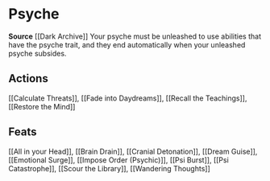 ﻿---
id: '429'
name: Psyche
rarity: Common
source: '[[DATABASE/source/Dark Archive|Dark Archive]]'
trait:
- Psyche
type: Trait

---
# Psyche

**Source** [[Dark Archive]]
Your psyche must be unleashed to use abilities that have the psyche trait, and they end automatically when your unleashed psyche subsides.

## Actions

[[Calculate Threats]], [[Fade into Daydreams]], [[Recall the Teachings]], [[Restore the Mind]]

## Feats

[[All in your Head]], [[Brain Drain]], [[Cranial Detonation]], [[Dream Guise]], [[Emotional Surge]], [[Impose Order (Psychic)]], [[Psi Burst]], [[Psi Catastrophe]], [[Scour the Library]], [[Wandering Thoughts]]